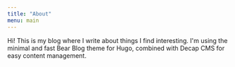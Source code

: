 ```yaml
---
title: "About"
menu: main
---
```


Hi! This is my blog where I write about things I find interesting. I'm using the minimal and fast Bear Blog theme for Hugo, combined with Decap CMS for easy content management.